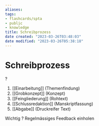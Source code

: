 ```yaml
---
aliases: 
tags: 
- flashcards/spta
- public
- knowledge
title: Schreibprozess
date created: "2023-03-26T03:48:03"
date modified: "2023-03-26T05:38:18"
---
```


# Schreibprozess
?
1. [[Einarbeitung]] (Themenfindung)
2. [[Grobkonzept]] (Konzept)
3. [[Feingliederung]] (Rohtext)
4. [[Schlussredaktion]] (Manskriptfassung)
5. [[Abgabe]] (Druckreifer Text)
<!--SR:!2023-03-27,1,230-->

Wichtig
?
Regelmässiges Feedback einholen
<!--SR:!2023-03-27,1,230-->
